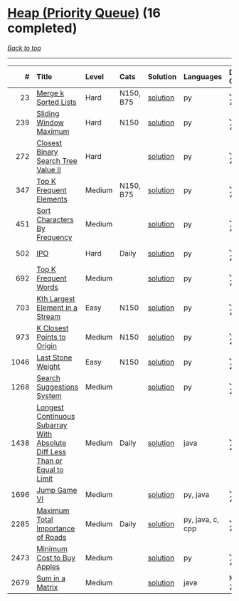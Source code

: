 # [Heap (Priority Queue)](<https://leetcode.com/tag/Heap-(Priority-Queue)/>) (16 completed)

*[Back to top](<../../README.md>)*

------

|    # | Title                                                                                                                                                                                    | Level   | Cats      | Solution                                                                                              | Languages        | Date Complete   |
|-----:|:-----------------------------------------------------------------------------------------------------------------------------------------------------------------------------------------|:--------|:----------|:------------------------------------------------------------------------------------------------------|:-----------------|:----------------|
|   23 | [Merge k Sorted Lists](<https://leetcode.com/problems/merge-k-sorted-lists>)                                                                                                             | Hard    | N150, B75 | [solution](<../_23. Merge k Sorted Lists.md>)                                                         | py               | Jun 17, 2024    |
|  239 | [Sliding Window Maximum](<https://leetcode.com/problems/sliding-window-maximum>)                                                                                                         | Hard    | N150      | [solution](<../_239. Sliding Window Maximum.md>)                                                      | py               | Jun 03, 2024    |
|  272 | [Closest Binary Search Tree Value II](<https://leetcode.com/problems/closest-binary-search-tree-value-ii>)                                                                               | Hard    |           | [solution](<../_272. Closest Binary Search Tree Value II.md>)                                         | py               | Jun 30, 2024    |
|  347 | [Top K Frequent Elements](<https://leetcode.com/problems/top-k-frequent-elements>)                                                                                                       | Medium  | N150, B75 | [solution](<../_347. Top K Frequent Elements.md>)                                                     | py               | Jun 12, 2024    |
|  451 | [Sort Characters By Frequency](<https://leetcode.com/problems/sort-characters-by-frequency>)                                                                                             | Medium  |           | [solution](<../_451. Sort Characters By Frequency.md>)                                                | py               | Jun 17, 2024    |
|  502 | [IPO](<https://leetcode.com/problems/ipo>)                                                                                                                                               | Hard    | Daily     | [solution](<../_502. IPO.md>)                                                                         | py               | Jun 14, 2024    |
|  692 | [Top K Frequent Words](<https://leetcode.com/problems/top-k-frequent-words>)                                                                                                             | Medium  |           | [solution](<../_692. Top K Frequent Words.md>)                                                        | py               | Jun 08, 2024    |
|  703 | [Kth Largest Element in a Stream](<https://leetcode.com/problems/kth-largest-element-in-a-stream>)                                                                                       | Easy    | N150      | [solution](<../_703. Kth Largest Element in a Stream.md>)                                             | py               | Jul 04, 2024    |
|  973 | [K Closest Points to Origin](<https://leetcode.com/problems/k-closest-points-to-origin>)                                                                                                 | Medium  | N150      | [solution](<../_973. K Closest Points to Origin.md>)                                                  | py               | Jun 29, 2024    |
| 1046 | [Last Stone Weight](<https://leetcode.com/problems/last-stone-weight>)                                                                                                                   | Easy    | N150      | [solution](<../_1046. Last Stone Weight.md>)                                                          | py               | Jun 03, 2024    |
| 1268 | [Search Suggestions System](<https://leetcode.com/problems/search-suggestions-system>)                                                                                                   | Medium  |           | [solution](<../_1268. Search Suggestions System.md>)                                                  | py               | Jun 28, 2024    |
| 1438 | [Longest Continuous Subarray With Absolute Diff Less Than or Equal to Limit](<https://leetcode.com/problems/longest-continuous-subarray-with-absolute-diff-less-than-or-equal-to-limit>) | Medium  | Daily     | [solution](<../_1438. Longest Continuous Subarray With Absolute Diff Less Than or Equal to Limit.md>) | java             | Jun 22, 2024    |
| 1696 | [Jump Game VI](<https://leetcode.com/problems/jump-game-vi>)                                                                                                                             | Medium  |           | [solution](<../_1696. Jump Game VI.md>)                                                               | py, java         | Jul 02, 2024    |
| 2285 | [Maximum Total Importance of Roads](<https://leetcode.com/problems/maximum-total-importance-of-roads>)                                                                                   | Medium  | Daily     | [solution](<../_2285. Maximum Total Importance of Roads.md>)                                          | py, java, c, cpp | Jun 27, 2024    |
| 2473 | [Minimum Cost to Buy Apples](<https://leetcode.com/problems/minimum-cost-to-buy-apples>)                                                                                                 | Medium  |           | [solution](<../_2473. Minimum Cost to Buy Apples.md>)                                                 | py               | Jun 28, 2024    |
| 2679 | [Sum in a Matrix](<https://leetcode.com/problems/sum-in-a-matrix>)                                                                                                                       | Medium  |           | [solution](<../_2679. Sum in a Matrix.md>)                                                            | java             | May 22, 2024    |